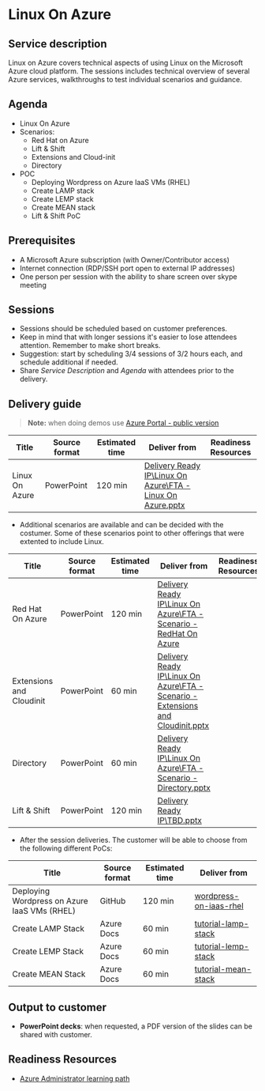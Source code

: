 # Linux On Azure

## Service description

Linux on Azure covers technical aspects of using Linux on the Microsoft Azure cloud platform. The sessions includes technical overview of several Azure services, walkthroughs to test individual scenarios and guidance. 


## Agenda

* Linux On Azure
* Scenarios:
    * Red Hat on Azure
    * Lift & Shift
    * Extensions and Cloud-init
    * Directory
* POC
    * Deploying Wordpress on Azure IaaS VMs (RHEL)
    * Create LAMP stack
    * Create LEMP stack
    * Create MEAN stack
    * Lift & Shift PoC


## Prerequisites

* A Microsoft Azure subscription (with Owner/Contributor access)
* Internet connection (RDP/SSH port open to external IP addresses)
* One person per session with the ability to share screen over skype meeting


## Sessions

* Sessions should be scheduled based on customer preferences.
* Keep in mind that with longer sessions it's easier to lose attendees attention. Remember to make short breaks.
* Suggestion: start by scheduling 3/4 sessions of 3/2 hours each, and schedule additional if needed.
* Share *Service Description* and *Agenda* with attendees prior to the delivery.


## Delivery guide

> **Note:** when doing demos use [Azure Portal - public version](http://aka.ms/azureportalprod)

| Title         | Source format | Estimated time | Deliver from | Readiness Resources |
| ------------- | ------------- | ------------- | ------------- | ------------- |
| Linux On Azure | PowerPoint | 120 min | [Delivery Ready IP\\Linux On Azure\FTA - Linux On Azure.pptx](https://teams.microsoft.com/_#/pptx/viewer/teams/https%3A~2F~2Fmicrosoft.sharepoint.com~2Fteams~2FFastTrackforAzureWimDemo~2FShared%20Documents~2FRed%20Hat%20on%20IaaS~2FFTA%20-%20Linux%20On%20Azure.pptx?threadId=19%3A742e48f2aa63490d8716607977f4c08d%40thread.skype&baseUrl=https%3A~2F~2Fmicrosoft.sharepoint.com~2Fteams~2FFastTrackforAzureWimDemo&fileId=1D6154BD-089D-407F-8BE3-87CF7C04A4A9&ctx=files&viewerAction=view) | | 


* Additional scenarios are available and can be decided with the costumer. Some of these scenarios point to other offerings that were extented to include Linux.

| Title         | Source format | Estimated time | Deliver from | Readiness Resources |
| ------------- | ------------- | ------------- | ------------- | ------------- |
| Red Hat On Azure | PowerPoint | 120 min | [Delivery Ready IP\\Linux On Azure\FTA - Scenario - RedHat On Azure](https://teams.microsoft.com/_#/pptx/viewer/teams/https%3A~2F~2Fmicrosoft.sharepoint.com~2Fteams~2FFastTrackforAzureWimDemo~2FShared%20Documents~2FRed%20Hat%20on%20IaaS~2FFTA%20-%20Linux%20On%20Azure%20-%20Scenario%20-%20RHEL.pptx?threadId=19%3A742e48f2aa63490d8716607977f4c08d%40thread.skype&baseUrl=https%3A~2F~2Fmicrosoft.sharepoint.com~2Fteams~2FFastTrackforAzureWimDemo&fileId=8FC2BD6A-809D-442E-9EF7-A4DA52D8FB36&ctx=files&viewerAction=view) || 
| Extensions and Cloudinit | PowerPoint | 60 min | [Delivery Ready IP\\Linux On Azure\FTA - Scenario - Extensions and Cloudinit.pptx](https://teams.microsoft.com/_#/pptx/viewer/teams/https%3A~2F~2Fmicrosoft.sharepoint.com~2Fteams~2FFastTrackforAzureWimDemo~2FShared%20Documents~2FRed%20Hat%20on%20IaaS~2FFTA%20-%20Linux%20On%20Azure%20-%20Scenario%20-%20Extensions%20and%20Cloudinit.pptx?threadId=19%3A742e48f2aa63490d8716607977f4c08d%40thread.skype&baseUrl=https%3A~2F~2Fmicrosoft.sharepoint.com~2Fteams~2FFastTrackforAzureWimDemo&fileId=4BFB6EA2-2A9A-474F-A9DD-CE8250047FA1&ctx=files&viewerAction=view) | | 
| Directory| PowerPoint | 60 min | [Delivery Ready IP\\Linux On Azure\FTA - Scenario - Directory.pptx](https://teams.microsoft.com/_#/pptx/viewer/teams/https%3A~2F~2Fmicrosoft.sharepoint.com~2Fteams~2FFastTrackforAzureWimDemo~2FShared%20Documents~2FRed%20Hat%20on%20IaaS~2FFTA%20-%20Linux%20On%20Azure%20-%20Scenario%20-%20Directory.pptx?threadId=19%3A742e48f2aa63490d8716607977f4c08d%40thread.skype&baseUrl=https%3A~2F~2Fmicrosoft.sharepoint.com~2Fteams~2FFastTrackforAzureWimDemo&fileId=9FB6A7AF-7402-4839-A937-9BABD6B065BD&ctx=files&viewerAction=view) ||
| Lift & Shift| PowerPoint | 120 min | [Delivery Ready IP\\TBD.pptx](https://tbd) ||

* After the session deliveries. The customer will be able to choose from the following different PoCs:

| Title         | Source format | Estimated time | Deliver from | 
| ------------- | ------------- | ------------- | ------------- | 
| Deploying Wordpress on Azure IaaS VMs (RHEL) | GitHub | 120 min | [wordpress-on-iaas-rhel](https://github.com/miguelangelopereira/my/blob/master/wordpress-on-iaas-rhel.md) |
| Create LAMP Stack | Azure Docs | 60 min | [tutorial-lamp-stack](https://docs.microsoft.com/en-us/azure/virtual-machines/linux/tutorial-lamp-stack) |
| Create LEMP Stack| Azure Docs | 60 min | [tutorial-lemp-stack](https://docs.microsoft.com/en-us/azure/virtual-machines/linux/tutorial-lemp-stack) |
| Create MEAN Stack | Azure Docs | 60 min | [tutorial-mean-stack](https://docs.microsoft.com/en-us/azure/virtual-machines/linux/tutorial-mean-stack) |



## Output to customer

* **PowerPoint decks**: when requested, a PDF version of the slides can be shared with customer. 


## Readiness Resources

* [Azure Administrator learning path](https://azure.microsoft.com/en-us/training/learning-paths/azure-administrator/)


